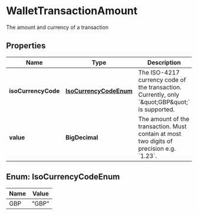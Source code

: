 

# WalletTransactionAmount

The amount and currency of a transaction

## Properties

| Name | Type | Description | Notes |
|------------ | ------------- | ------------- | -------------|
|**isoCurrencyCode** | [**IsoCurrencyCodeEnum**](#IsoCurrencyCodeEnum) | The ISO-4217 currency code of the transaction. Currently, only &#x60;\&quot;GBP\&quot;&#x60; is supported. |  |
|**value** | **BigDecimal** | The amount of the transaction. Must contain at most two digits of precision e.g. &#x60;1.23&#x60;. |  |



## Enum: IsoCurrencyCodeEnum

| Name | Value |
|---- | -----|
| GBP | &quot;GBP&quot; |



